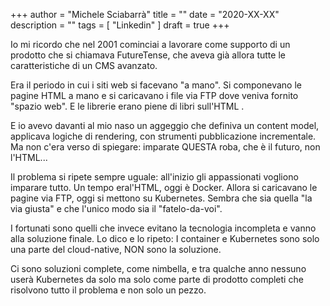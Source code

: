 +++
author = "Michele Sciabarrà"
title = ""
date = "2020-XX-XX"
description = ""
tags = [ "Linkedin" ]
draft = true
+++

Io mi ricordo che nel 2001 cominciai a lavorare come supporto di un prodotto che si chiamava FutureTense, che aveva già allora tutte le caratteristiche di un CMS avanzato.

Era il periodo in cui i siti web si facevano "a mano". Si componevano le pagine HTML a mano e si caricavano i file via FTP dove veniva fornito "spazio web". E le librerie erano piene di libri sull'HTML .

E io avevo davanti al mio naso un aggeggio che definiva un content model, applicava logiche di rendering, con strumenti pubblicazione incrementale. Ma non c'era verso di spiegare: imparate QUESTA roba, che è il futuro, non l'HTML...

Il problema si ripete sempre uguale: all'inizio gli appassionati vogliono imparare tutto. Un tempo eral'HTML, oggi è Docker. Allora si caricavano le pagine via FTP, oggi si mettono su Kubernetes. Sembra che sia quella "la via giusta" e che l'unico modo sia il "fatelo-da-voi".

I fortunati sono quelli che invece evitano la tecnologia incompleta e vanno alla soluzione finale. Lo dico e lo ripeto: I container e Kubernetes sono solo una parte del cloud-native, NON sono la soluzione.

Ci sono soluzioni complete, come nimbella, e tra qualche anno nessuno userà Kubernetes da solo ma solo come parte di prodotto completi che risolvono tutto il problema e non solo un pezzo.